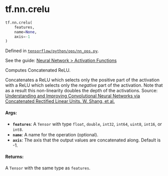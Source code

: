 <div itemscope itemtype="http://developers.google.com/ReferenceObject">
<meta itemprop="name" content="tf.nn.crelu" />
<meta itemprop="path" content="Stable" />
</div>

# tf.nn.crelu

``` python
tf.nn.crelu(
    features,
    name=None,
    axis=-1
)
```



Defined in [`tensorflow/python/ops/nn_ops.py`](https://www.tensorflow.org/code/tensorflow/python/ops/nn_ops.py).

See the guide: [Neural Network > Activation Functions](../../../../api_guides/python/nn.md#Activation_Functions)

Computes Concatenated ReLU.

Concatenates a ReLU which selects only the positive part of the activation
with a ReLU which selects only the *negative* part of the activation.
Note that as a result this non-linearity doubles the depth of the activations.
Source: [Understanding and Improving Convolutional Neural Networks via
Concatenated Rectified Linear Units. W. Shang, et
al.](https://arxiv.org/abs/1603.05201)

#### Args:

* <b>`features`</b>: A `Tensor` with type `float`, `double`, `int32`, `int64`, `uint8`,
    `int16`, or `int8`.
* <b>`name`</b>: A name for the operation (optional).
* <b>`axis`</b>: The axis that the output values are concatenated along. Default is -1.


#### Returns:

A `Tensor` with the same type as `features`.